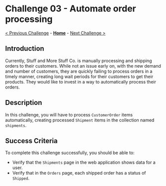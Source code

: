 # Challenge 03 - Automate order processing

[< Previous Challenge](./Challenge-02.md) - **[Home](../README.md)** - [Next Challenge >](./Challenge-04.md)

## Introduction

Currently, Stuff and More Stuff Co. is manually processing and shipping orders to their customers. While not an issue early on, with the new demand and number of customers, they are quickly failing to process orders in a timely manner, creating long wait periods for their customers to get their products. They would like to invest in a way to automatically process their orders.

## Description

In this challenge, you will have to process `CustomerOrder` items automatically, creating processed `Shipment` items in the collection named `shipments`.

## Success Criteria

To complete this challenge successfully, you should be able to:
- Verify that the `Shipments` page in the web application shows data for a user.
- Verify that in the `Orders` page, each shipped order has a status of `Shipped`.
